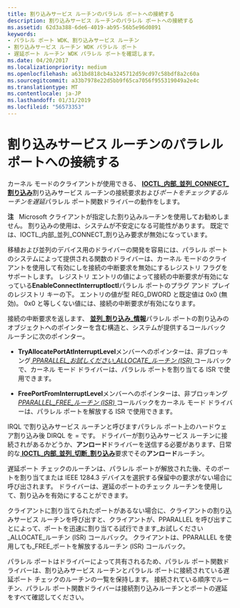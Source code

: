 ```yaml
---
title: 割り込みサービス ルーチンのパラレル ポートへの接続する
description: 割り込みサービス ルーチンのパラレル ポートへの接続する
ms.assetid: 62d3a388-6de6-4019-ab95-56b5e96d0891
keywords:
- パラレル ポート WDK、割り込みサービス ルーチン
- 割り込みサービス ルーチン WDK パラレル ポート
- 遅延ポート ルーチン WDK パラレル ポートを確認します。
ms.date: 04/20/2017
ms.localizationpriority: medium
ms.openlocfilehash: a631bd818cb4a3245712d59cd97c58bdf8a2c60a
ms.sourcegitcommit: a33b7978e22d5bb9f65ca7056f955319049a2e4c
ms.translationtype: MT
ms.contentlocale: ja-JP
ms.lasthandoff: 01/31/2019
ms.locfileid: "56573353"
---
```

# <a name="connecting-an-interrupt-service-routine-to-a-parallel-port"></a>割り込みサービス ルーチンのパラレル ポートへの接続する





カーネル モードのクライアントが使用できる、 [ **IOCTL\_内部\_並列\_CONNECT\_割り込み**](https://msdn.microsoft.com/library/windows/hardware/ff544020)割り込みサービス ルーチンの接続要求および*ポートをチェックするルーチンを遅延*パラレル ポート関数ドライバーの動作をします。

**注**   Microsoft クライアントが指定した割り込みルーチンを使用してお勧めしません。 割り込みの使用は、システムが不安定になる可能性があります。 既定では、IOCTL\_内部\_並列\_CONNECT\_割り込み要求が無効になっています。

 

移植および並列のデバイス用のドライバーの開発を容易には、パラレル ポートのシステムによって提供される関数のドライバーは、カーネル モードのクライアントを使用して有効にしを接続の中断要求を無効にするレジストリ フラグをサポートします。 レジストリ エントリの値によって接続の中断要求が有効になっている**EnableConnectInterruptIoctl**パラレル ポートのプラグ アンド プレイのレジストリ キーの下。 エントリの値が型 REG\_DWORD と既定値は 0x0 (無効)。 0x0 と等しくない値には、接続の中断要求が有効になります。

接続の中断要求を返します、 [**並列\_割り込み\_情報**](https://msdn.microsoft.com/library/windows/hardware/ff544290)パラレル ポートの割り込みのオブジェクトへのポインターを含む構造と、システムが提供するコールバック ルーチンに次のポインター。

-   **TryAllocatePortAtInterruptLevel**メンバーへのポインターは、非ブロッキング[ *PPARALLEL\_お試しください\_ALLOCATE\_ルーチン (ISR)* ](https://msdn.microsoft.com/library/windows/hardware/ff544328)コールバックで、カーネル モード ドライバーは、パラレル ポートを割り当てる ISR で使用できます。

-   **FreePortFromInterruptLevel**メンバーへのポインターは、非ブロッキング[ *PPARALLEL\_FREE\_ルーチン (ISR)* ](https://msdn.microsoft.com/library/windows/hardware/ff544515)コールバックをカーネル モード ドライバーは、パラレル ポートを解放する ISR で使用できます。

IRQL で割り込みサービス ルーチンと呼びますパラレル ポート上のハードウェア割り込み後 DIRQL を = です。 ドライバーが割り込みサービス ルーチンに接続されがあるかどうか、**アンロード**ドライバーを送信する必要があります、日常的な[ **IOCTL\_内部\_並列\_切断\_割り込み**](https://msdn.microsoft.com/library/windows/hardware/ff544021)要求でその**アンロード**ルーチン。

遅延ポート チェックのルーチンは、パラレル ポートが解放された後、そのポートを割り当てまたは IEEE 1284.3 デバイスを選択する保留中の要求がない場合に呼び出されます。 ドライバーは、遅延のポートのチェック ルーチンを使用して、割り込みを有効にすることができます。

クライアントに割り当てられたポートがあるない場合に、クライアントの割り込みサービス ルーチンを呼び出すと、クライアントが、PPARALLEL を呼び出すことによって、ポートを迅速に割り当てる試行できます\_お試しください\_ALLOCATE\_ルーチン (ISR) コールバック。 クライアントは、PPARALLEL を使用しても\_FREE\_ポートを解放するルーチン (ISR) コールバック。

パラレル ポートはドライバーによって共有されるため、パラレル ポート関数ドライバーは、割り込みサービス ルーチンとパラレル ポートに接続されている遅延ポート チェックのルーチンの一覧を保持します。 接続されている順序でルーチン、パラレル ポート関数ドライバーは接続割り込みルーチンとポートの遅延をすべて確認してください。

 

 




